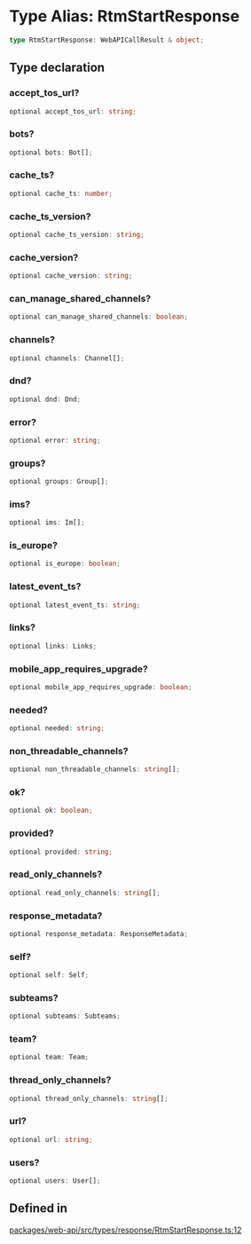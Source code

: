 # Type Alias: RtmStartResponse

```ts
type RtmStartResponse: WebAPICallResult & object;
```

## Type declaration

### accept\_tos\_url?

```ts
optional accept_tos_url: string;
```

### bots?

```ts
optional bots: Bot[];
```

### cache\_ts?

```ts
optional cache_ts: number;
```

### cache\_ts\_version?

```ts
optional cache_ts_version: string;
```

### cache\_version?

```ts
optional cache_version: string;
```

### can\_manage\_shared\_channels?

```ts
optional can_manage_shared_channels: boolean;
```

### channels?

```ts
optional channels: Channel[];
```

### dnd?

```ts
optional dnd: Dnd;
```

### error?

```ts
optional error: string;
```

### groups?

```ts
optional groups: Group[];
```

### ims?

```ts
optional ims: Im[];
```

### is\_europe?

```ts
optional is_europe: boolean;
```

### latest\_event\_ts?

```ts
optional latest_event_ts: string;
```

### links?

```ts
optional links: Links;
```

### mobile\_app\_requires\_upgrade?

```ts
optional mobile_app_requires_upgrade: boolean;
```

### needed?

```ts
optional needed: string;
```

### non\_threadable\_channels?

```ts
optional non_threadable_channels: string[];
```

### ok?

```ts
optional ok: boolean;
```

### provided?

```ts
optional provided: string;
```

### read\_only\_channels?

```ts
optional read_only_channels: string[];
```

### response\_metadata?

```ts
optional response_metadata: ResponseMetadata;
```

### self?

```ts
optional self: Self;
```

### subteams?

```ts
optional subteams: Subteams;
```

### team?

```ts
optional team: Team;
```

### thread\_only\_channels?

```ts
optional thread_only_channels: string[];
```

### url?

```ts
optional url: string;
```

### users?

```ts
optional users: User[];
```

## Defined in

[packages/web-api/src/types/response/RtmStartResponse.ts:12](https://github.com/slackapi/node-slack-sdk/blob/7b348598b763c2b7545d1042b5f0429775cfa62c/packages/web-api/src/types/response/RtmStartResponse.ts#L12)
